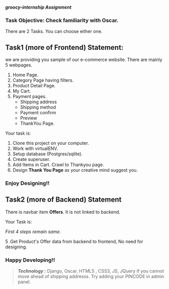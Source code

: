 ##### groocy-internship Assignment

### Task Objective: Check familiarity with Oscar.
There are 2 Tasks. You can choose either one.
## Task1 (more of Frontend) Statement:

we are providing you sample of our e-commerce website. There are mainly 5 webpages.
1. Home Page.
2. Category Page having filters.
3. Product Detail Page.
4. My Cart.
5. Payment pages.
   - Shipping address
   - Shipping method
   - Payment confirm
   - Preview
   - ThankYou Page.
  
Your task is:
1. Clone this project on your computer.
2. Work with virtualENV.
3. Setup database (Postgres/sqlite).
4. Create superuser.
5. Add Items in Cart. Crawl to Thankyou page.
6. Design **Thank You Page** as your creative mind suggest you.

### Enjoy Designing!!

## Task2 (more of Backend) Statement

There is navbar item **Offers**.
It is not linked to backend.

Your Task is:

*First 4 steps remain same.*

5 .Get Product's Offer data from backend to frontend, No need for designing.

### Happy Developing!!

> ***Technology :*** Django, Oscar, HTML5 , CSS3, JS, JQuery
if you cannot move ahead of shipping addresss. Try adding your PINCODE in admin panel.
